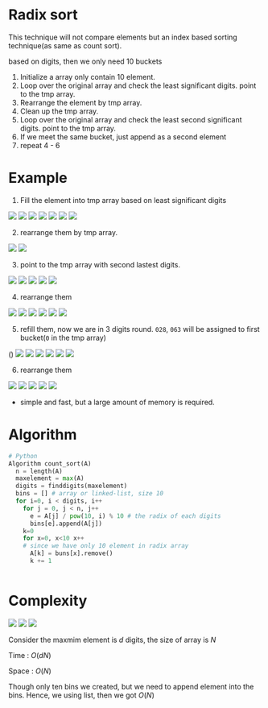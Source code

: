 # Radix sort 

This technique will not compare elements but an index based sorting technique(as same as count sort).

based on digits, then we only need 10 buckets

1. Initialize a array only contain 10 element.
2. Loop over the original array and check the least significant digits. point to the tmp array.
3. Rearrange the element by tmp array.
4. Clean up the tmp array.
5. Loop over the original array and check the least second significant digits. point to the tmp array.
6. If we meet the same bucket, just append as a second element
7. repeat 4 - 6

# Example

1. Fill the element into tmp array based on least significant digits

<img src='../asserts/81_1.png'></img>
<img src='../asserts/81_2.png'></img>
<img src='../asserts/81_3.png'></img>
<img src='../asserts/81_4.png'></img>
<img src='../asserts/81_5.png'></img>
<img src='../asserts/81_6.png'></img>
<img src='../asserts/81_7.png'></img>

2. rearrange them by tmp array.

<img src='../asserts/81_8.png'></img>
<img src='../asserts/81_9.png'></img>

3. point to the tmp array with second lastest digits.

<img src='../asserts/81_10.png'></img>
<img src='../asserts/81_11.png'></img>
<img src='../asserts/81_12.png'></img>
<img src='../asserts/81_13.png'></img>
<img src='../asserts/81_14.png'></img>

4. rearrange them

<img src='../asserts/81_15.png'></img>
<img src='../asserts/81_16.png'></img>
<img src='../asserts/81_17.png'></img>
<img src='../asserts/81_18.png'></img>
<img src='../asserts/81_19.png'></img>
<img src='../asserts/81_20.png'></img>

5. refill them, now we are in 3 digits round. `028`,               `063` will be assigned to first bucket(`0` in the tmp array)

()
<img src='../asserts/81_21.png'></img>
<img src='../asserts/81_22.png'></img>
<img src='../asserts/81_23.png'></img>
<img src='../asserts/81_24.png'></img>
<img src='../asserts/81_25.png'></img>
<img src='../asserts/81_26.png'></img>

6. rearrange them

<img src='../asserts/81_28.png'></img>
<img src='../asserts/81_29.png'></img>
<img src='../asserts/81_30.png'></img>
<img src='../asserts/81_31.png'></img>
<img src='../asserts/81_32.png'></img>

* simple and fast, but a large amount of memory is required.

# Algorithm

``` Python
# Python
Algorithm count_sort(A)
  n = length(A)
  maxelement = max(A)
  digits = finddigits(maxelement)
  bins = [] # array or linked-list, size 10
  for i=0, i < digits, i++
    for j = 0, j < n, j++
      e = A[j] / pow(10, i) % 10 # the radix of each digits
      bins[e].append(A[j])
    k=0
    for x=0, x<10 x++
    # since we have only 10 element in radix array
      A[k] = buns[x].remove()
      k += 1
  
```

# Complexity

<img src='../asserts/81_33.png'></img>
<img src='../asserts/81_34.png'></img>
<img src='../asserts/81_35.png'></img>

Consider the maxmim element is $d$ digits, the size of array is $N$

Time : $O(dN)$

Space : $O(N)$

Though only ten bins we created, but we need to append element into the bins. Hence, we using list, then we got $O(N)$
